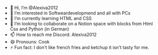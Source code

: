 - 👋 Hi, I’m @Alexiva2012
- 👀 I’m interested in Softweardevelopmend and all with PCs
- 🌱 I’m currently learning HTML and CSS
- 💞️ I’m looking to collaborate on a Notion space with blocks from Html Css and Python (in German)
- 📫 How to reach me Discord: Alexiva2012
- 😄 Pronouns: Cook 
- ⚡ Fun fact: I don't like french fries and ketchup it isn't tasty for me.

<!---
Alexiva2012/Alexiva2012 is a ✨ special ✨ repository because its `README.md` (this file) appears on your GitHub profile.
You can click the Preview link to take a look at your changes.
--->
